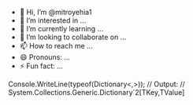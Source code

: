 - 👋 Hi, I’m @mitroyehia1
- 👀 I’m interested in ...
- 🌱 I’m currently learning ...
- 💞️ I’m looking to collaborate on ...
- 📫 How to reach me ...
- 😄 Pronouns: ...
- ⚡ Fun fact: ...

<!---
yehiamitro111/yehiamitro111 is a ✨ special ✨ repository because its `README.md` (this file) appears on your GitHub profile.
You can click the Preview link to take a look at your changes.
--->
Console.WriteLine(typeof(Dictionary<,>));
// Output:
// System.Collections.Generic.Dictionary`2[TKey,TValue]